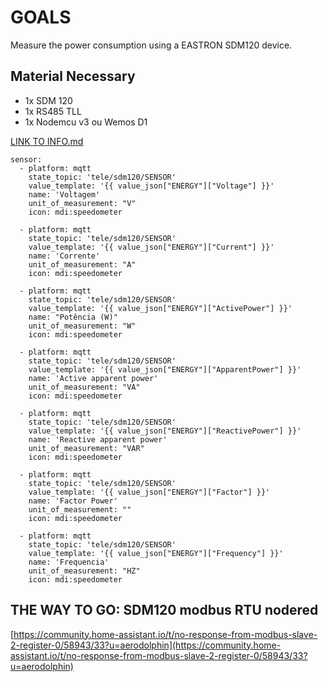 # GOALS

Measure the power consumption using a EASTRON SDM120 device.

## Material Necessary

*   1x SDM 120
*   1x RS485 TLL
*   1x Nodemcu v3 ou Wemos D1

[LINK TO INFO.md](info.md)

```
sensor:
  - platform: mqtt
    state_topic: 'tele/sdm120/SENSOR'
    value_template: '{{ value_json["ENERGY"]["Voltage"] }}'
    name: 'Voltagem'
    unit_of_measurement: "V"
    icon: mdi:speedometer

  - platform: mqtt
    state_topic: 'tele/sdm120/SENSOR'
    value_template: '{{ value_json["ENERGY"]["Current"] }}'
    name: 'Corrente'
    unit_of_measurement: "A"
    icon: mdi:speedometer

  - platform: mqtt
    state_topic: 'tele/sdm120/SENSOR'
    value_template: '{{ value_json["ENERGY"]["ActivePower"] }}'
    name: "Potência (W)"
    unit_of_measurement: "W"
    icon: mdi:speedometer

  - platform: mqtt
    state_topic: 'tele/sdm120/SENSOR'
    value_template: '{{ value_json["ENERGY"]["ApparentPower"] }}'
    name: 'Active apparent power'
    unit_of_measurement: "VA"
    icon: mdi:speedometer

  - platform: mqtt
    state_topic: 'tele/sdm120/SENSOR'
    value_template: '{{ value_json["ENERGY"]["ReactivePower"] }}'
    name: 'Reactive apparent power'
    unit_of_measurement: "VAR"
    icon: mdi:speedometer

  - platform: mqtt
    state_topic: 'tele/sdm120/SENSOR'
    value_template: '{{ value_json["ENERGY"]["Factor"] }}'
    name: 'Factor Power'
    unit_of_measurement: ""
    icon: mdi:speedometer

  - platform: mqtt
    state_topic: 'tele/sdm120/SENSOR'
    value_template: '{{ value_json["ENERGY"]["Frequency"] }}'
    name: 'Frequencia'
    unit_of_measurement: "HZ"
    icon: mdi:speedometer
```

## THE WAY TO GO: SDM120 modbus RTU nodered

[https://community.home-assistant.io/t/no-response-from-modbus-slave-2-register-0/58943/33?u=aerodolphin](https://community.home-assistant.io/t/no-response-from-modbus-slave-2-register-0/58943/33?u=aerodolphin)
